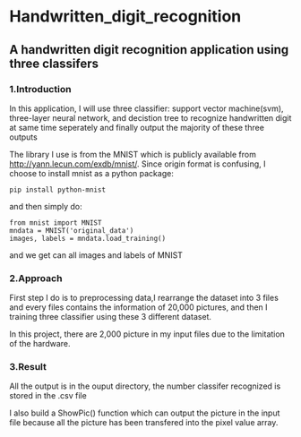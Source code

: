 # Handwritten_digit_recognition
## A handwritten digit recognition application using three classifers
### 1.Introduction
In this application, I will use three classifier: support vector machine(svm), three-layer neural network, and decistion tree to recognize handwritten digit at same time seperately and finally output the majority of these three outputs

The library I use is from the MNIST which is publicly available from http://yann.lecun.com/exdb/mnist/. Since origin format is confusing, I choose to install mnist as a python package:
```
pip install python-mnist
```
and then simply do:
```
from mnist import MNIST 
mndata = MNIST('original_data')
images, labels = mndata.load_training()
```
and we get can all images and labels of MNIST
### 2.Approach
First step I do is to preprocessing data,I rearrange the dataset into 3 files and every files contains the information of 20,000 pictures, and then I training three classifier using these 3 different dataset.

In this project, there are 2,000 picture in my input files due to the limitation of the hardware.

### 3.Result
All the output is in the ouput directory, the number classifer recognized is stored in the .csv file

I also build a ShowPic() function which can output the picture in the input file because all the picture has been transfered into the pixel value array. 


  
